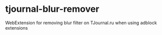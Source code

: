 # tjournal-blur-remover
WebExtension for removing blur filter on TJournal.ru when using adblock extensions

